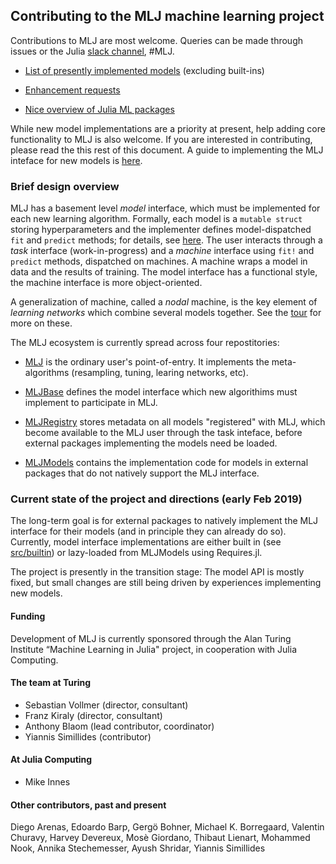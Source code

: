 ## Contributing to the MLJ machine learning project

Contributions to MLJ are most welcome. Queries can be made through
issues or the Julia [slack
channel](https://slackinvite.julialang.org), #MLJ.


- [List of presently implemented models](https://github.com/alan-turing-institute/MLJRegistry.jl/blob/master/Models.toml) (excluding built-ins)

- [Enhancement requests](https://github.com/alan-turing-institute/MLJ.jl/issues?utf8=✓&q=is%3Aissue+is%3Aopen+label%3A%22enhancement%22)

- [Nice overview of Julia ML packages](https://www.simonwenkel.com/2018/10/05/Julia-for-datascience-machine-learning-and-artificial-intelligence.html)

While new model implementations are a priority at present, help adding
core functionality to MLJ is also welcome. If you are interested in
contributing, please read the this rest of this document. A guide to
implementing the MLJ inteface for new models is
[here](docs/src/adding_models_for_general_use.md).


### Brief design overview

MLJ has a basement level *model* interface, which must be implemented
for each new learning algorithm. Formally, each model is a `mutable
struct` storing hyperparameters and the implementer defines
model-dispatched `fit` and `predict` methods; for details, see
[here](docs/src/adding_models_for_general_use.md). The user interacts through a *task*
interface (work-in-progress) and a *machine* interface using `fit!`
and `predict` methods, dispatched on machines. A machine wraps a model
in data and the results of training. The model interface has a
functional style, the machine interface is more object-oriented.

A generalization of machine, called a *nodal* machine, is the key
element of *learning networks* which combine several models
together. See the [tour](docs/src/tour.ipynb) for more on these.

The MLJ ecosystem is currently spread across four repostitories:

- [MLJ](https://github.com/alan-turing-institute/MLJ.jl) is the
  ordinary user's point-of-entry. It implements the meta-algorithms
  (resampling, tuning, learing networks, etc).
  
- [MLJBase](https://github.com/alan-turing-institute/MLJBase.jl)
  defines the model interface which new algorithims must implement to
  participate in MLJ.
  
- [MLJRegistry](https://github.com/alan-turing-institute/MLJRegistry.jl)
  stores metadata on all models "registered" with MLJ, which become
  available to the MLJ user through the task inteface, before external
  packages implementing the models need be loaded.
  
- [MLJModels](https://github.com/alan-turing-institute/MLJModels.jl)
  contains the implementation code for models in external packages
  that do not natively support the MLJ interface.


### Current state of the project and directions (early Feb 2019)

The long-term goal is for external packages to natively implement the
MLJ interface for their models (and in principle they can already do
so). Currently, model interface implementations are either built in
(see [src/builtin](src/builtin)) or lazy-loaded from MLJModels using
Requires.jl.

The project is presently in the transition stage: The model API is
mostly fixed, but small changes are still being driven by experiences
implementing new models.

#### Funding

Development of MLJ is currently sponsored through the Alan Turing
Institute “Machine Learning in Julia" project, in cooperation with
Julia Computing. 


#### The team at Turing

- Sebastian Vollmer (director, consultant)
- Franz Kiraly (director, consultant)
- Anthony Blaom (lead contributor, coordinator)
- Yiannis Simillides (contributor)


#### At Julia Computing

- Mike Innes

#### Other contributors, past and present

Diego Arenas, Edoardo Barp, Gergö Bohner, Michael K. Borregaard,
Valentin Churavy, Harvey Devereux, Mosè Giordano, Thibaut Lienart,
Mohammed Nook, Annika Stechemesser, Ayush Shridar, Yiannis Simillides


